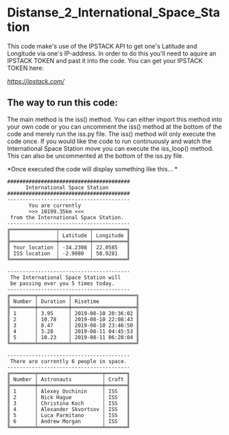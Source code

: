 # Distanse_2_International_Space_Station

This code make's use of the IPSTACK API to get one's Latitude and Longitude via one's IP-address. In order to do this you'll need to aquire an IPSTACK TOKEN and past it into the code. You can get your IPSTACK TOKEN here:

*https://ipstack.com/*

## The way to run this code:

The main method is the iss() method. You can either import this method into your own code or you can uncomment the iss() method at the bottom of the code and merely run the iss.py file. The iss() method will only execute the code once. If you would like the code to run continuously and watch the International Space Station move you can execute the iss_loop() method. This can also be uncommented at the bottom of the iss.py file. 

*Once executed the code will display something like this... *

```
########################################
      International Space Station
########################################
----------------------------------------
	   You are currently 
	   >>> 10199.35km <<<
 from the International Space Station.
----------------------------------------
╔═══════════════╤══════════╤═══════════╗
║               │ Latitude │ Longitude ║
╠═══════════════╪══════════╪═══════════╣
║ Your location │ -34.2308 │ 22.0585   ║
║ ISS location  │ -2.9080  │ 58.9281   ║
╚═══════════════╧══════════╧═══════════╝

----------------------------------------
 The International Space Station will
 be passing over you 5 times today.
----------------------------------------
╔════════╤══════════╤═════════════════════╗
║ Number │ Duration │ Risetime            ║
╠════════╪══════════╪═════════════════════╣
║ 1      │ 3.95     │ 2019-08-10 20:36:02 ║
║ 2      │ 10.78    │ 2019-08-10 22:08:43 ║
║ 3      │ 8.47     │ 2019-08-10 23:46:50 ║
║ 4      │ 3.28     │ 2019-08-11 04:45:53 ║
║ 5      │ 10.23    │ 2019-08-11 06:20:04 ║
╚════════╧══════════╧═════════════════════╝

----------------------------------------
 There are currently 6 people in space.
----------------------------------------
╔════════╤═════════════════════╤═══════╗
║ Number │ Astronauts          │ Craft ║
╠════════╪═════════════════════╪═══════╣
║ 1      │ Alexey Ovchinin     │ ISS   ║
║ 2      │ Nick Hague          │ ISS   ║
║ 3      │ Christina Koch      │ ISS   ║
║ 4      │ Alexander Skvortsov │ ISS   ║
║ 5      │ Luca Parmitano      │ ISS   ║
║ 6      │ Andrew Morgan       │ ISS   ║
╚════════╧═════════════════════╧═══════╝

```




